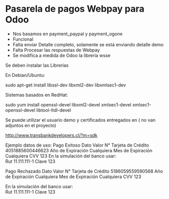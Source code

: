 # Pasarela de pagos Webpay para Odoo

- Nos basamos en payment_paypal y payment_ogone
- Funcional
- Falta enviar Detalle completo, solamente se está enviando detalle demo
- Falta Procesar las respuestas de Webpay
- Se modifica a medida de Odoo la librería wsse

Se deben instalar las Librerías

 En Debian/Ubuntu:

sudo apt-get install libssl-dev libxml2-dev libxmlsec1-dev

 Sistemas basados en RedHat:

sudo yum install openssl-devel libxml2-devel xmlsec1-devel xmlsec1-openssl-devel libtool-ltdl-devel

Se puede utilizar el usuario demo y certificados entregados en ( no van adjuntos en el proyecto)

http://www.transbankdevelopers.cl/?m=sdk

Ejemplo datos de uso:
Pago Exitoso
Dato 	                    Valor
N° Tarjeta de Crédito 	  4051885600446623
Año de Expiración 	      Cualquiera
Mes de Expiración 	      Cualquiera
CVV 	                    123
En la simulación del banco usar: 	
Rut 	                    11.111.111-1
Clave 	                  123

Pago Rechazado
Dato 	                    Valor
N° Tarjeta de Crédito 	  5186059559590568
Año de Expiración 	      Cualquiera
Mes de Expiración 	      Cualquiera
CVV 	                    123

En la simulación del banco usar: 	
Rut 	11.111.111-1
Clave 	123
